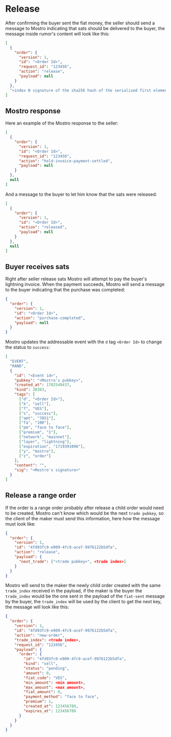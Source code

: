 # Release

After confirming the buyer sent the fiat money, the seller should send a message to Mostro indicating that sats should be delivered to the buyer, the message inside rumor's content will look like this:

```json
[
  {
    "order": {
      "version": 1,
      "id": "<Order Id>",
      "request_id": "123456",
      "action": "release",
      "payload": null
    }
  },
  "<index N signature of the sha256 hash of the serialized first element of content>"
]
```

## Mostro response

Here an example of the Mostro response to the seller:

```json
[
  {
    "order": {
      "version": 1,
      "id": "<Order Id>",
      "request_id": "123456",
      "action": "hold-invoice-payment-settled",
      "payload": null
    }
  },
  null
]
```

And a message to the buyer to let him know that the sats were released:

```json
[
  {
    "order": {
      "version": 1,
      "id": "<Order Id>",
      "action": "released",
      "payload": null
    }
  },
  null
]
```

## Buyer receives sats

Right after seller release sats Mostro will attempt to pay the buyer's lightning invoice. When the payment succeeds, Mostro will send a message to the buyer indicating that the purchase was completed:

```json
{
  "order": {
    "version": 1,
    "id": "<Order Id>",
    "action": "purchase-completed",
    "payload": null
  }
}
```

Mostro updates the addressable event with the `d` tag `<Order Id>` to change the status to `success`:

```json
[
  "EVENT",
  "RAND",
  {
    "id": "<Event id>",
    "pubkey": "<Mostro's pubkey>",
    "created_at": 1702549437,
    "kind": 38383,
    "tags": [
      ["d", "<Order Id>"],
      ["k", "sell"],
      ["f", "VES"],
      ["s", "success"],
      ["amt", "7851"],
      ["fa", "100"],
      ["pm", "face to face"],
      ["premium", "1"],
      ["network", "mainnet"],
      ["layer", "lightning"],
      ["expiration", "1719391096"],
      ["y", "mostro"],
      ["z", "order"]
    ],
    "content": "",
    "sig": "<Mostro's signature>"
  }
]
```

## Release a range order

If the order is a range order probably after release a child order would need to be created, Mostro can't know which would be the next `trade pubkey`, so the client of the maker must send this information, here how the message must look like:

```json
{
  "order": {
    "version": 1,
    "id": "4fd93fc9-e909-4fc9-acef-9976122b5dfa",
    "action": "release",
    "payload": {
      "next_trade": ["<trade pubkey>", <trade index>]
    }
  }
}
```

Mostro will send to the maker the newly child order created with the same `trade_index` received in the payload, if the maker is the buyer the `trade_index` would be the one sent in the payload of the `fiat-sent` message by the buyer, the `trade_index` will be used by the client to get the next key, the message will look like this:

```json
{
  "order": {
    "version": 1,
    "id": "4fd93fc9-e909-4fc9-acef-9976122b5dfa",
    "action": "new-order",
    "trade_index": <trade index>,
    "request_id": "123456",
    "payload": {
      "order": {
        "id": "4fd93fc9-e909-4fc9-acef-9976122b5dfa",
        "kind": "sell",
        "status": "pending",
        "amount": 0,
        "fiat_code": "VES",
        "min_amount": <min amount>,
        "max_amount": <max amount>,
        "fiat_amount": 0,
        "payment_method": "face to face",
        "premium": 1,
        "created_at": 123456789,
        "expires_at": 123456789
      }
    }
  }
}
```
